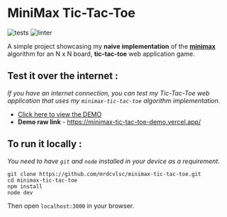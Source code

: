 # **MiniMax Tic-Tac-Toe**

![tests](https://github.com/mrdcvlsc/minimax-tic-tac-toe/actions/workflows/tests.yml/badge.svg)
![linter](https://github.com/mrdcvlsc/minimax-tic-tac-toe/actions/workflows/linter.yml/badge.svg)

A simple project showcasing my **naive implementation** of the [**minimax**](https://en.wikipedia.org/wiki/Minimax#Pseudocode) algorithm for an N x N board, **tic-tac-toe** web application game.

## **Test it over the internet :**

_If you have an internet connection, you can test my Tic-Tac-Toe web application that uses my `minimax-tic-tac-toe` algorithm implementation_.

- [Click here to view the DEMO](https://minimax-tic-tac-toe-demo.vercel.app/)
- **Demo raw link** - https://minimax-tic-tac-toe-demo.vercel.app/

## **To run it locally :**

_You need to have `git` and `node` installed in your device as a requirement_.

```shell
git clone https://github.com/mrdcvlsc/minimax-tic-tac-toe.git
cd minimax-tic-tac-toe
npm install
node dev
```

Then open `localhost:3000` in your browser.
